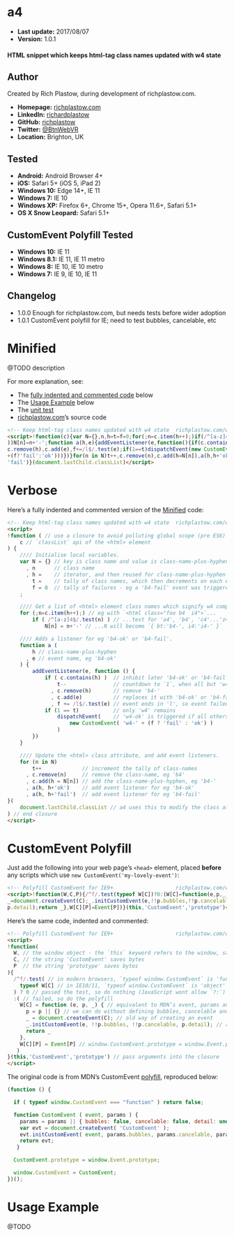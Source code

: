 a4
==

+ __Last update:__  2017/08/07
+ __Version:__      1.0.1

#### HTML snippet which keeps html-tag class names updated with w4 state


Author
------
Created by Rich Plastow, during development of richplastow.com.

+ __Homepage:__     [richplastow.com](http://richplastow.com)
+ __LinkedIn:__     [richardplastow](https://linkedin.com/in/richardplastow)
+ __GitHub:__       [richplastow](https://github.com/richplastow)
+ __Twitter:__      [@BtnWebVR](https://twitter.com/BtnWebVR)
+ __Location:__     Brighton, UK


Tested
------
+ __Android:__             Android Browser 4+
+ __iOS:__                 Safari 5+ (iOS 5, iPad 2)
+ __Windows 10:__          Edge 14+, IE 11
+ __Windows 7:__           IE 10
+ __Windows XP:__          Firefox 6+, Chrome 15+, Opera 11.6+, Safari 5.1+
+ __OS X Snow Leopard:__   Safari 5.1+


CustomEvent Polyfill Tested
---------------------------
+ __Windows 10:__   IE 11
+ __Windows 8.1:__  IE 11, IE 11 metro
+ __Windows 8:__    IE 10, IE 10 metro
+ __Windows 7:__    IE 9, IE 10, IE 11


Changelog
---------
+ 1.0.0       Enough for richplastow.com, but needs tests before wider adoption
+ 1.0.1       CustomEvent polyfill for IE; need to test bubbles, cancelable, etc




Minified
========

@TODO description

For more explanation, see:

+ The [fully indented and commented code](#verbose) below
+ The [Usage Example](#usage-example) below
+ The [unit test](http://richplastow.com/w4/support/a4-test.html)
+ [richplastow.com](http://richplastow.com/index.html)’s source code

```html
<!-- Keep html-tag class names updated with w4 state  richplastow.com/w4/#a4 -->
<script>!function(c){var N={},n,h=t=f=0;for(;n=c.item(h++);)if(/^[a-z]4$/.test(n
))N[n]=n+'-';function a(h,e){addEventListener(e,function(){if(c.contains(h))t--,
c.remove(h),c.add(e),f+=/l$/.test(e);if(1==t)dispatchEvent(new CustomEvent('w4-'
+(f?'fail':'ok')))})}for(n in N)t++,c.remove(n),c.add(h=N[n]),a(h,h+'ok'),a(h,h+
'fail')}(document.lastChild.classList)</script>

```




Verbose
=======

Here’s a fully indented and commented version of the [Minified](#minified) code:

```html
<!-- Keep html-tag class names updated with w4 state  richplastow.com/w4/#a4 -->
<script>
!function ( // use a closure to avoid polluting global scope (pre ES6)
    c // `classList` api of the <html> element
) {
    //// Initialise local variables.
    var N = {} // key is class name and value is class-name-plus-hyphen
      , n      // class name
      , h =    // iterator, and then reused for class-name-plus-hyphen
        t =    // tally of class names, which then decrements on each event
        f = 0  // tally of failures - eg a 'b4-fail' event was triggered
    ;

    //// Get a list of <html> element class names which signify w4 components.
    for (;n=c.item(h++);) // eg with `<html class="foo b4  i4">`...
        if ( /^[a-z]4$/.test(n) ) // ...test for 'a4', 'b4', 'c4'...'z4'...
            N[n] = n+'-' // ...N will become `{ bt:'b4-', i4:'i4-' }`

    //// Adds a listener for eg 'b4-ok' or 'b4-fail'.
    function a (
        h // class-name-plus-hyphen
      , e // event name, eg 'b4-ok'
    ) {
        addEventListener(e, function () {
            if ( c.contains(h) )  // inhibit later 'b4-ok' or 'b4-fail' events
                t--               // countdown to `1`, when all but 'w4' trigger
              , c.remove(h)       // remove 'b4-'
              , c.add(e)          // replaces it with 'b4-ok' or 'b4-fail'
              , f += /l$/.test(e) // event ends in 'l', so event failed
            if (1 == t)           // only 'w4' remains
                dispatchEvent(    // 'w4-ok' is triggered if all others are ok
                    new CustomEvent( 'w4-' + (f ? 'fail' : 'ok') )
                )
        })
    }

    //// Update the <html> class attribute, and add event listeners.
    for (n in N)
        t++             // increment the tally of class-names
      , c.remove(n)     // remove the class-name, eg 'b4'
      , c.add(h = N[n]) // add the class-name-plus-hyphen, eg 'b4-'
      , a(h, h+'ok')    // add event listener for eg 'b4-ok'
      , a(h, h+'fail')  // add event listener for eg 'b4-fail'
}(
    document.lastChild.classList // a4 uses this to modify the class attribute
) // end closure
</script>

```




CustomEvent Polyfill
====================

Just add the following into your web page’s `<head>` element, placed __before__
any scripts which use `new CustomEvent('my-lovely-event')`:

```html
<!-- Polyfill CustomEvent for IE9+                    richplastow.com/w4/#a4 -->
<script>!function(W,C,P){/^f/.test(typeof W[C])?0:(W[C]=function(e,p,_){p=p||{}
_=document.createEvent(C);_.initCustomEvent(e,!!p.bubbles,!!p.cancelable,
p.detail);return _},W[C][P]=Event[P])}(this,'CustomEvent','prototype')</script>

```

Here’s the same code, indented and commented:

```html
<!-- Polyfill CustomEvent for IE9+                    richplastow.com/w4/#a4 -->
<script>
!function(
  W, // the window object - the `this` keyword refers to the window, saving 2b!
  C, // the string 'CustomEvent' saves bytes
  P  // the string 'prototype' saves bytes
){
  /^f/.test( // in modern browsers, `typeof window.CustomEvent` is 'function'
    typeof W[C] // in IE10/11, `typeof window.CustomEvent` is 'object'
  ) ? 0 // passed the test, so do nothing (JavaScript wont allow `?:`)
  :( // failed, so do the polyfill
    W[C] = function (e, p, _) { // equivalent to MDN’s event, params and evt
      p = p || {} // we can do without defining bubbles, cancelable and detail
      _ = document.createEvent(C); // old way of creating an event
      _.initCustomEvent(e, !!p.bubbles, !!p.cancelable, p.detail); // add params
      return _
    },
    W[C][P] = Event[P] // window.CustomEvent.prototype = window.Event.prototype
   )
}(this,'CustomEvent','prototype') // pass arguments into the closure
</script>

```

The original code is from MDN’s CustomEvent
[polyfill](//developer.mozilla.org/en-US/docs/Web/API/CustomEvent/CustomEvent),
reproduced below:

```js
(function () {

  if ( typeof window.CustomEvent === "function" ) return false;

  function CustomEvent ( event, params ) {
    params = params || { bubbles: false, cancelable: false, detail: undefined };
    var evt = document.createEvent( 'CustomEvent' );
    evt.initCustomEvent( event, params.bubbles, params.cancelable, params.detail );
    return evt;
   }

  CustomEvent.prototype = window.Event.prototype;

  window.CustomEvent = CustomEvent;
})();

```




Usage Example
=============

@TODO
